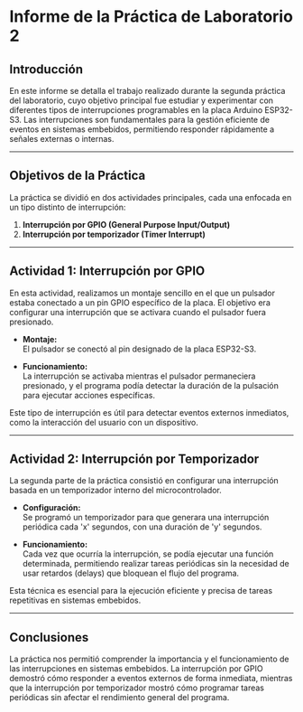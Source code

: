 # Informe de la Práctica de Laboratorio 2

## Introducción

En este informe se detalla el trabajo realizado durante la segunda práctica del laboratorio, cuyo objetivo principal fue estudiar y experimentar con diferentes tipos de interrupciones programables en la placa Arduino ESP32-S3. Las interrupciones son fundamentales para la gestión eficiente de eventos en sistemas embebidos, permitiendo responder rápidamente a señales externas o internas.

---

## Objetivos de la Práctica

La práctica se dividió en dos actividades principales, cada una enfocada en un tipo distinto de interrupción:

1. **Interrupción por GPIO (General Purpose Input/Output)**
2. **Interrupción por temporizador (Timer Interrupt)**

---

## Actividad 1: Interrupción por GPIO

En esta actividad, realizamos un montaje sencillo en el que un pulsador estaba conectado a un pin GPIO específico de la placa. El objetivo era configurar una interrupción que se activara cuando el pulsador fuera presionado.

- **Montaje:**  
  El pulsador se conectó al pin designado de la placa ESP32-S3.
  
- **Funcionamiento:**  
  La interrupción se activaba mientras el pulsador permaneciera presionado, y el programa podía detectar la duración de la pulsación para ejecutar acciones específicas.

Este tipo de interrupción es útil para detectar eventos externos inmediatos, como la interacción del usuario con un dispositivo.

---

## Actividad 2: Interrupción por Temporizador

La segunda parte de la práctica consistió en configurar una interrupción basada en un temporizador interno del microcontrolador.

- **Configuración:**  
  Se programó un temporizador para que generara una interrupción periódica cada 'x' segundos, con una duración de 'y' segundos.

- **Funcionamiento:**  
  Cada vez que ocurría la interrupción, se podía ejecutar una función determinada, permitiendo realizar tareas periódicas sin la necesidad de usar retardos (delays) que bloquean el flujo del programa.

Esta técnica es esencial para la ejecución eficiente y precisa de tareas repetitivas en sistemas embebidos.

---

## Conclusiones

La práctica nos permitió comprender la importancia y el funcionamiento de las interrupciones en sistemas embebidos. La interrupción por GPIO demostró cómo responder a eventos externos de forma inmediata, mientras que la interrupción por temporizador mostró cómo programar tareas periódicas sin afectar el rendimiento general del programa.
